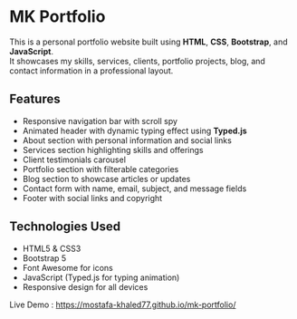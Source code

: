 # MK Portfolio

This is a personal portfolio website built using **HTML**, **CSS**, **Bootstrap**, and **JavaScript**.  
It showcases my skills, services, clients, portfolio projects, blog, and contact information in a professional layout.

## Features

- Responsive navigation bar with scroll spy  
- Animated header with dynamic typing effect using **Typed.js**  
- About section with personal information and social links  
- Services section highlighting skills and offerings  
- Client testimonials carousel  
- Portfolio section with filterable categories  
- Blog section to showcase articles or updates  
- Contact form with name, email, subject, and message fields  
- Footer with social links and copyright

## Technologies Used

- HTML5 & CSS3  
- Bootstrap 5  
- Font Awesome for icons  
- JavaScript (Typed.js for typing animation)  
- Responsive design for all devices


Live Demo : https://mostafa-khaled77.github.io/mk-portfolio/
